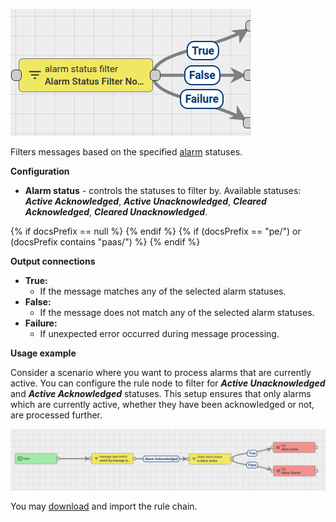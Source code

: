 ![image](/images/user-guide/rule-engine-2-0/nodes/filter-nodes/alarm-status-filter-node.png)

Filters messages based on the specified [alarm](/docs/{{docsPrefix}}user-guide/alarms/) statuses.

**Configuration**

* **Alarm status** - controls the statuses to filter by. Available statuses: **_Active Acknowledged_**, **_Active Unacknowledged_**, **_Cleared Acknowledged_**, **_Cleared Unacknowledged_**.

{% if docsPrefix == null %}
<object width="70%" data="/images/user-guide/rule-engine-2-0/nodes/filter-nodes/alarm-status-filter-2-ce.png"></object>
{% endif %}
{% if (docsPrefix == "pe/") or (docsPrefix contains "paas/") %}
<object width="70%" data="/images/user-guide/rule-engine-2-0/nodes/filter-nodes/alarm-status-filter-2-pe.png"></object>
{% endif %}

**Output connections**
* **True:**
  * If the message matches any of the selected alarm statuses.
* **False:**
  * If the message does not match any of the selected alarm statuses.
* **Failure:**
  * If unexpected error occurred during message processing.

**Usage example**

Consider a scenario where you want to process alarms that are currently active.
You can configure the rule node to filter for **_Active Unacknowledged_** and **_Active Acknowledged_** statuses.
This setup ensures that only alarms which are currently active, whether they have been acknowledged or not, are processed further.

![image](/images/user-guide/rule-engine-2-0/nodes/check-alarm-status-chain.png)

You may [download](https://gist.github.com/ShvaykaD/dce641880a78013a273f8f8c82fa7f1e#file-alarm-status-filter-example-json) and import the rule chain.

